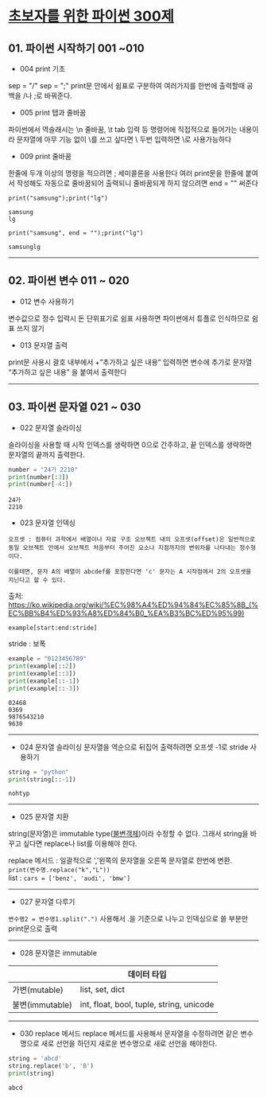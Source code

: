 # [초보자를 위한 파이썬 300제](https://wikidocs.net/book/922)

## 01. 파이썬 시작하기 001 ~010

- 004 print 기초

sep = "/"
sep = ";"
print문 안에서 쉼표로 구분하여 여러가지를 한번에 출력할때 공백을 /나 ;로 바꿔준다.

- 005 print 탭과 줄바꿈

파이썬에서 역슬래시는 \n 줄바꿈, \t tab 입력 등 명령어에 직접적으로 들어가는 내용이라 문자열에 아무 기능 없이 \를 쓰고 싶다면 \\ 두번 입력하면 \로 사용가능하다

- 009 print 줄바꿈

한줄에 두개 이상의 명령을 적으려면 ; 세미콜론을 사용한다
여러 print문을 한줄에 붙여서 작성해도 자동으로 줄바꿈되어 출력되니 줄바꿈되게 하지 않으려면 end = "" 써준다

```
print("samsung");print("lg")
```

```
samsung
lg
```

```
print("samsung", end = "");print("lg")
```

`samsunglg`

---

## 02. 파이썬 변수 011 ~ 020

- 012 변수 사용하기

변수값으로 정수 입력시 돈 단위표기로 쉼표 사용하면 파이썬에서 튜플로 인식하므로 쉼표 쓰지 않기

- 013 문자열 출력

print문 사용시 괄호 내부에서 +”추가하고 싶은 내용” 입력하면 변수에 추가로 문자열 “추가하고 싶은 내용” 을 붙여서 출력한다

---

## 03. 파이썬 문자열 021 ~ 030

- 022 문자열 슬라이싱

슬라이싱을 사용할 때 시작 인덱스를 생략하면 0으로 간주하고, 끝 인덱스를 생략하면 문자열의 끝까지 출력한다.

```python
number = "24가 2210"
print(number[:3])
print(number[-4:])
```

```
24가
2210
```

- 023 문자열 인덱싱

```
오프셋 : 컴퓨터 과학에서 배열이나 자료 구조 오브젝트 내의 오프셋(offset)은 일반적으로 동일 오브젝트 안에서 오브젝트 처음부터 주어진 요소나 지점까지의 변위차를 나타내는 정수형이다.

이를테면, 문자 A의 배열이 abcdef를 포함한다면 'c' 문자는 A 시작점에서 2의 오프셋을 지닌다고 할 수 있다.
```

출처: https://ko.wikipedia.org/wiki/%EC%98%A4%ED%94%84%EC%85%8B_(%EC%BB%B4%ED%93%A8%ED%84%B0_%EA%B3%BC%ED%95%99)

`example[start:end:stride]`

stride : 보폭

```python
example = "0123456789"
print(example[::2])
print(example[::3])
print(example[::-1])
print(example[::-3])
```

```
02468
0369
9876543210
9630
```

---

- 024 문자열 슬라이싱
  문자열을 역순으로 뒤집어 출력하려면 오프셋 -1로 stride 사용하기

```py
string = "python"
print(string[::-1])
```

`nohtyp`

---

- 025 문자열 치환

string(문자열)은 immutable type([불변객체](https://ko.wikipedia.org/wiki/%EB%B6%88%EB%B3%80%EA%B0%9D%EC%B2%B4))이라 수정할 수 없다.
그래서 string을 바꾸고 싶다면 replace나 list를 이용해야 한다.

replace 메서드 : 일괄적으로 ','왼쪽의 문자열을 오른쪽 문자열로 한번에 변환. `print(변수명.replace("k","L"))`  
list : `cars = ['benz', 'audi', 'bmw']`

---

- 027 문자열 다루기

`변수명2 = 변수명1.split(".")` 사용해서 .을 기준으로 나누고 인덱싱으로 쓸 부분만 print문으로 출력

---

- 028 문자열은 immutable

|                 | 데이터 타입                              |
| --------------- | ---------------------------------------- |
| 가변(mutable)   | list, set, dict                          |
| 불변(immutable) | int, float, bool, tuple, string, unicode |

---

- 030 replace 메서드
  replace 메서드를 사용해서 문자열을 수정하려면 같은 변수명으로 새로 선언을 하던지 새로운 변수명으로 새로 선언을 해야한다.

```python
string = 'abcd'
string.replace('b', 'B')
print(string)
```

`abcd`
